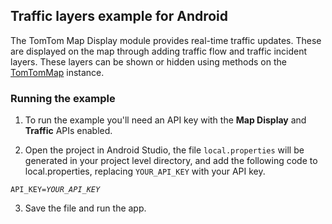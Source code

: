 ## Traffic layers example for Android ##

The TomTom Map Display module provides real-time traffic updates. These are displayed on the map through adding traffic flow and traffic incident layers. These layers can be shown or hidden using methods on the [TomTomMap](https://developer.tomtom.com/assets/downloads/tomtom-sdks/android/api-reference/0.3.509/maps/display/com.tomtom.sdk.maps.display/-tom-tom-map/index.html) instance.

### Running the example ###

1. To run the example you'll need an API key with the **Map Display** and **Traffic** APIs enabled.

2. Open the project in Android Studio, the file `local.properties` will be generated in your project level directory, and add the following code to local.properties, replacing `YOUR_API_KEY` with your API key.

<code>API\_KEY=*YOUR\_API\_KEY*</code>

3. Save the file and run the app.